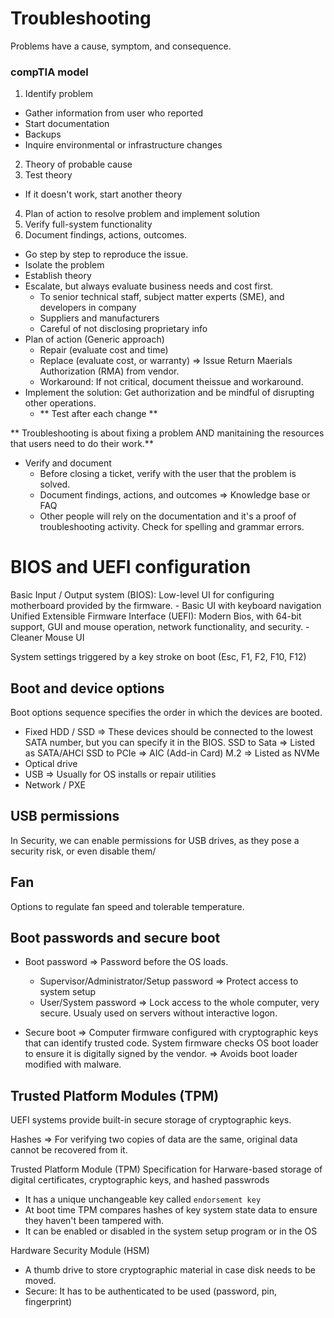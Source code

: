 # Troubleshooting
Problems have a cause, symptom, and consequence.

### compTIA model

1. Identify problem
- Gather information from user who reported
- Start documentation
- Backups
- Inquire environmental or infrastructure changes

2. Theory of probable cause
3. Test theory
- If it doesn't work, start another theory

4. Plan of action to resolve problem and implement solution
5. Verify full-system functionality
6. Document findings, actions, outcomes.


- Go step by step to reproduce the issue.
- Isolate the problem
- Establish theory
- Escalate, but always evaluate business needs and cost first.
    - To senior technical staff, subject matter experts (SME), and developers in company
    - Suppliers and manufacturers
    - Careful of not disclosing proprietary info
- Plan of action (Generic approach)
    - Repair (evaluate cost and time)
    - Replace (evaluate cost, or warranty) => Issue Return Maerials Authorization (RMA) from vendor.
    - Workaround: If not critical, document theissue and workaround.
- Implement the solution: Get authorization and be mindful of disrupting other operations.
    - ** Test after each change **

** Troubleshooting is about fixing a problem AND manitaining the resources that users need to do their work.**

- Verify and document
    - Before closing a ticket, verify with the user that the problem is solved.
    - Document findings, actions, and outcomes => Knowledge base or FAQ
    - Other people will rely on the documentation and it's a proof of troubleshooting activity. Check for spelling and grammar errors.


# BIOS and UEFI configuration

Basic Input / Output system (BIOS): Low-level UI for configuring motherboard provided by the firmware.
    - Basic UI with keyboard navigation
Unified Extensible Firmware Interface (UEFI): Modern Bios, with 64-bit support, GUI and mouse operation, network functionality, and security.
    - Cleaner Mouse UI


System settings triggered by a key stroke on boot (Esc, F1, F2, F10, F12)

## Boot and device options

Boot options sequence specifies the order in which the devices are booted.
- Fixed HDD / SSD => These devices should be connected to the lowest SATA number, but you can specify it in the BIOS.
    SSD to Sata => Listed as SATA/AHCI
    SSD to PCIe => AIC (Add-in Card)
    M.2 => Listed as NVMe
- Optical drive
- USB => Usually for OS installs or repair utilities
- Network / PXE

## USB permissions
In Security, we can enable permissions for USB drives, as they pose a security risk, or even disable them/

## Fan
Options to regulate fan speed and tolerable temperature.

## Boot passwords and secure boot
- Boot password => Password before the OS loads.
    - Supervisor/Administrator/Setup password => Protect access to system setup
    - User/System password => Lock access to the whole computer, very secure. Usualy used on servers without interactive logon.

- Secure boot => Computer firmware configured with cryptographic keys that can identify trusted code. System firmware checks OS boot loader to ensure it is digitally signed by the vendor. => Avoids boot loader modified with malware.

## Trusted Platform Modules (TPM)
UEFI systems provide built-in secure storage of cryptographic keys.

Hashes => For verifying two copies of data are the same, original data cannot be recovered from it.

Trusted Platform Module (TPM)
Specification for Harware-based storage of digital certificates, cryptographic keys, and hashed passwrods
- It has a unique unchangeable key called `endorsement key`
- At boot time TPM compares hashes of key system state data to ensure they haven't been tampered with.
- It can be enabled or disabled in the system setup program or in the OS

Hardware Security Module (HSM)
- A thumb drive to store cryptographic material in case disk needs to be moved. 
- Secure: It has to be authenticated to be used (password, pin, fingerprint)